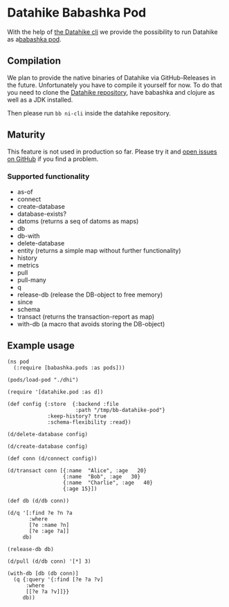 # Datahike Babashka Pod

With the help of [the Datahike cli](doc/cli.md) we provide the possibility to run Datahike as a[babashka pod](https://book.babashka.org/#pods).

## Compilation

We plan to provide the native binaries of Datahike via GitHub-Releases in the future. Unfortunately you have to compile it yourself for now. To do that you need to clone the [Datahike repository](https://github.com/replikativ/datahike), have babashka and clojure as well as a JDK installed.

Then please run `bb ni-cli` inside the datahike repository.

## Maturity

This feature is not used in production so far. Please try it and [open issues on GitHub](https://github.com/replikativ/datahike/issues/new/choose) if you find a problem.

### Supported functionality

- as-of
- connect
- create-database
- database-exists?
- datoms (returns a seq of datoms as maps)
- db
- db-with
- delete-database
- entity (returns a simple map without further functionality)
- history
- metrics
- pull
- pull-many
- q
- release-db (release the DB-object to free memory)
- since
- schema
- transact (returns the transaction-report as map)
- with-db (a macro that avoids storing the DB-object)

## Example usage

```
(ns pod
  (:require [babashka.pods :as pods]))

(pods/load-pod "./dhi")

(require '[datahike.pod :as d])

(def config {:store  {:backend :file
                      :path "/tmp/bb-datahike-pod"}
             :keep-history? true
             :schema-flexibility :read})

(d/delete-database config)

(d/create-database config)

(def conn (d/connect config))

(d/transact conn [{:name  "Alice", :age   20}
                  {:name  "Bob", :age   30}
                  {:name  "Charlie", :age   40}
                  {:age 15}])

(def db (d/db conn))

(d/q '[:find ?e ?n ?a
       :where
       [?e :name ?n]
       [?e :age ?a]]
     db)

(release-db db)

(d/pull (d/db conn) '[*] 3)

(with-db [db (db conn)]
  (q {:query '{:find [?e ?a ?v]
      :where
      [[?e ?a ?v]]}}
     db))
```
